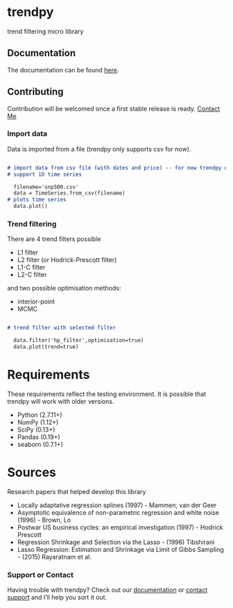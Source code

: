 # trendpy
trend filtering micro library

## Documentation

The documentation can be found [here](https://help.github.com/categories/github-pages-basics/).

## Contributing

Contribution will be welcomed once a first stable release is ready. [Contact Me](https://help.github.com/categories/github-pages-basics/)

### Import data

Data is imported from a file (trendpy only supports csv for now).

```markdown

# import data from csv file (with dates and price) -- for now trendpy only
# support 1D time series

  filename='snp500.csv'
  data = TimeSeries.from_csv(filename)
# plots time series
  data.plot()

```

### Trend filtering

There are 4 trend filters possible

* L1 filter
* L2 filter (or Hodrick-Prescott filter)
* L1-C filter
* L2-C filter

and two possible optimisation methods:

* interior-point
* MCMC

```markdown

# trend filter with selected filter

  data.filter('hp_filter',optimisation=true)
  data.plot(trend=true)

```

# Requirements

These requirements reflect the testing environment.  It is possible
that trendpy will work with older versions.

* Python (2.7.11+)
* NumPy (1.12+)
* SciPy (0.13+)
* Pandas (0.19+)
* seaborn (0.7.1+)

# Sources

Research papers that helped develop this library

* Locally adaptative regression splines (1997) - Mammen, van der Geer
* Asymptotic equivalence of non-parametric regression and white noise (1996) - Brown, Lo
* Postwar US business cycles: an empirical investigation (1997) - Hodrick Prescott
* Regression Shrinkage and Selection via the Lasso - (1996) Tibshirani
* Lasso Regression: Estimation and Shrinkage via Limit of Gibbs Sampling - (2015) Rayaratnam et al.

### Support or Contact

Having trouble with trendpy? Check out our [documentation](https://help.github.com/categories/github-pages-basics/) or [contact support](https://github.com/contact) and I’ll help you sort it out.
